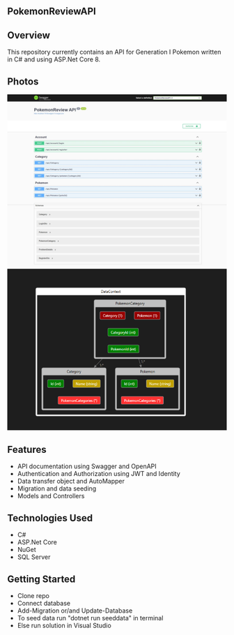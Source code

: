 ## PokemonReviewAPI

## Overview
This repository currently contains an API for Generation I Pokemon written in C# and using ASP.Net Core 8.

## Photos
![api](https://github.com/tyang146/PokemonReviewAPI/blob/master/Photos/api.jpeg)
![diagram](https://github.com/tyang146/PokemonReviewAPI/blob/master/Photos/diagram2.png)


## Features
- API documentation using Swagger and OpenAPI
- Authentication and Authorization using JWT and Identity
- Data transfer object and AutoMapper
- Migration and data seeding 
- Models and Controllers

## Technologies Used
- C#
- ASP.Net Core
- NuGet
- SQL Server

## Getting Started
- Clone repo
- Connect database 
- Add-Migration or/and Update-Database
- To seed data run "dotnet run seeddata" in terminal
- Else run solution in Visual Studio

